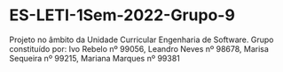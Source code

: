 # ES-LETI-1Sem-2022-Grupo-9
Projeto no âmbito da Unidade Curricular Engenharia de Software.
Grupo constituído por: Ivo Rebelo nº 99056, Leandro Neves nº 98678, Marisa Sequeira nº 99215, Mariana Marques nº 99381
